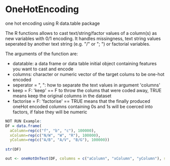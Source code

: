 # OneHotEncoding
one hot encoding using R data.table package

The R functions allows to cast text/string/factor values of a column(s) as new variables with 0/1 encoding.
It handles missingness, text string values seperated by another text string (e.g. "/" or "; ") or factorial variables.

The arguments of the function are:
 - datatable: a data frame or data table initial object containing features you want to cast and encode
 - columns: character or numeric vector of the target colums to be one-hot encoded
 - seperator = ", ": how to separate the text values in argument 'columns'
 - keep = F: 'keep' == F to throw the colums that were coded away, TRUE means keep the original columns in the dataset
 - factorise = F: 'factorise' == TRUE means that the finally produced oneHot encoded columns containing 0s and 1s will be coerced into factors, if false they will be numeric

```R
NOT RUN Example:
DF = data.frame(
  aColumn=rep(c("f", "b", "c"), 100000),
  xColumn=rep(c("N/W", "W", "R"), 100000), 
  yColumn=rep(c("A/B", "A/V", "B/G"), 100000))
  
str(DF)

out <- oneHotOnText(DF, columns = c("aColumn", "xColumn", "yColumn"), seperator="/", factorise = T)[] #data.table out is returned
```
